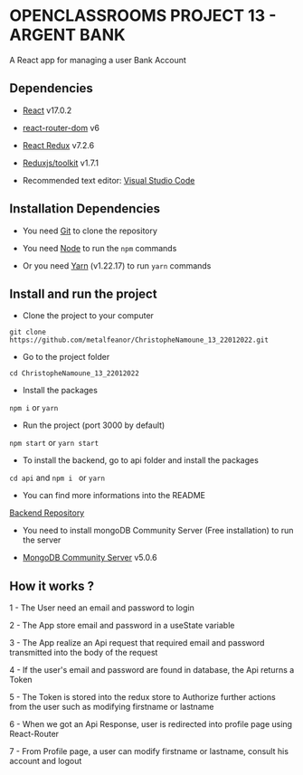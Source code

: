 # OPENCLASSROOMS PROJECT 13 - ARGENT BANK

A React app for managing a user Bank Account

## Dependencies

- [React](https://reactjs.org/) v17.0.2

- [react-router-dom](https://reactrouter.com/web/guides/quick-start) v6

- [React Redux](https://react-redux.js.org/) v7.2.6

- [Reduxjs/toolkit](https://redux-toolkit.js.org/) v1.7.1

- Recommended text editor: [Visual Studio Code](https://code.visualstudio.com/)

## Installation Dependencies

- You need [Git](https://git-scm.com/) to clone the repository

- You need [Node](https://nodejs.org/en/) to run the `npm` commands

- Or you need [Yarn](https://classic.yarnpkg.com/lang/en/docs/install/#windows-stable) (v1.22.17) to run `yarn` commands

## Install and run the project

- Clone the project to your computer

`git clone https://github.com/metalfeanor/ChristopheNamoune_13_22012022.git`

- Go to the project folder

`cd ChristopheNamoune_13_22012022`

- Install the packages

`npm i` or `yarn`

- Run the project (port 3000 by default)

`npm start` or `yarn start`

- To install the backend, go to api folder and install the packages

`cd api` and `npm i ` or `yarn`

- You can find more informations into the README

[Backend Repository](https://github.com/OpenClassrooms-Student-Center/Project-10-Bank-API)

- You need to install mongoDB Community Server (Free installation) to run the server

- [MongoDB Community Server](https://www.mongodb.com/try/download/community) v5.0.6

## How it works ?

1 - The User need an email and password to login

2 - The App store email and password in a useState variable

3 - The App realize an Api request that required email and password transmitted into the body of the request

4 - If the user's email and password are found in database, the Api returns a Token

5 - The Token is stored into the redux store to Authorize further actions from the user such as modifying firstname or lastname

6 - When we got an Api Response, user is redirected into profile page using React-Router

7 - From Profile page, a user can modify firstname or lastname, consult his account and logout
